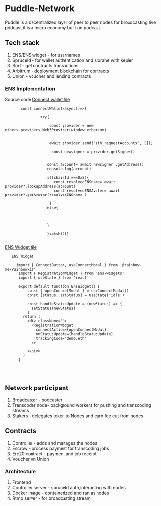 # Puddle-Network

Puddle is a decentralized layer of peer to peer nodes for broadcasting live podcast.it is a micro economy built on podcast.

## Tech stack
1. ENS/ENS widget - for usernames
1. SpruceId - for wallet authentication and storahe with kepler
1. Sort - get contracts transactions
1. Arbitrum - deployment blockchain for contracts
1. Union - voucher and lending contracts

### ENS Implementation 
 Source code 
   [Connect wallet file]([https://github.com/scapula07/everychain-nvb/blob/master/src/components/ConnectWallet/index.js](https://github.com/scapula07/Puddle-Network/blob/master/pod-client/src/components/connectAccount/index.jsx))
````
       const connectWallet=async()=>{
                
                try{
           
                    const provider = new ethers.providers.Web3Provider(window.ethereum)
                  
          
                    await provider.send("eth_requestAccounts", []);
                    
                     const newsigner = provider.getSigner()
                    
                   
                   const account= await newsigner .getAddress()
                   console.log(account)

                   if(chainId ===0x5){
                      const resolvedENSname= await provider?.lookupAddress(account)
                      const resolvedENSAvater= await provider?.getAvatar(resolvedENSname )
                       
                    }
                   else{

                      
             
                   }

                   }catch(){}


````


   [ENS Widget file](https://github.com/scapula07/Puddle-Network/blob/master/pod-client/src/components/EnsWidget/index.jsx)
```
   ENS Widget

     import { ConnectButton, useConnectModal } from '@rainbow-me/rainbowkit'
      import { RegistrationWidget } from 'ens-widgets'
      import { useState } from 'react'
      
      export default function EnsWidget() {
          const { openConnectModal } = useConnectModal()
          const [status, setStatus] = useState('idle')
        
          const handleStatusUpdate = (newStatus) => {
            setStatus(newStatus)
          }
        return (
          <div className=''>
            <RegistrationWidget
              connectAction={openConnectModal}
              onStatusUpdate={handleStatusUpdate}
              trackingCode="demo.eth"
            />
      
          </div>
        )
      }




```

## Network participant

1. Broadcaster - podcaster
2. Transcoder node- background workers for pushing and transcoding streams
3. Stakers - delegates token to Nodes and earn fee cut from nodes


## Contracts

1. Controller - adds and manages the nodes
1. Escrow - process payment for transcoding jobs
1. Erc20 contract - payment and job receipt
1. Voucher on Union

### Architecture

1. Frontend
2. Controller server - spruceId auth,interacting with nodes
3. Docker image - containerized and ran as nodes
4. Rtmp server - for broadcasting stream

